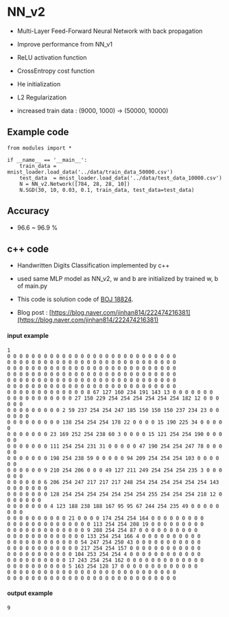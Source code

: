 # NN_v2

- Multi-Layer Feed-Forward Neural Network with back propagation

- Improve performance from NN_v1

- ReLU activation function

- CrossEntropy cost function

- He initialization 

- L2 Regularization

- increased train data : (9000, 1000) -> (50000, 10000)

## Example code

```
from modules import *

if __name__ == '__main__':
    train_data = mnist_loader.load_data('../data/train_data_50000.csv')
    test_data  = mnist_loader.load_data('../data/test_data_10000.csv')
    N = NN_v2.Network([784, 28, 28, 10])
    N.SGD(30, 10, 0.03, 0.1, train_data, test_data=test_data)
```

## Accuracy

- 96.6 ~ 96.9 %

## c++ code

- Handwritten Digits Classification implemented by c++

- used same MLP model as NN_v2, w and b are initialized by trained w, b of main.py

- This code is solution code of [BOJ 18824](https://www.acmicpc.net/problem/18824).

- Blog post : [https://blog.naver.com/jinhan814/222474216381](https://blog.naver.com/jinhan814/222474216381)

#### input example

```
1
0 0 0 0 0 0 0 0 0 0 0 0 0 0 0 0 0 0 0 0 0 0 0 0 0 0 0 0
0 0 0 0 0 0 0 0 0 0 0 0 0 0 0 0 0 0 0 0 0 0 0 0 0 0 0 0
0 0 0 0 0 0 0 0 0 0 0 0 0 0 0 0 0 0 0 0 0 0 0 0 0 0 0 0
0 0 0 0 0 0 0 0 0 0 0 0 0 0 0 0 0 0 0 0 0 0 0 0 0 0 0 0
0 0 0 0 0 0 0 0 0 0 0 0 0 0 0 0 0 0 0 0 0 0 0 0 0 0 0 0
0 0 0 0 0 0 0 0 0 0 0 0 0 0 0 0 0 0 0 0 0 0 0 0 0 0 0 0
0 0 0 0 0 0 0 0 0 0 0 0 0 8 67 127 160 234 191 143 13 0 0 0 0 0 0 0
0 0 0 0 0 0 0 0 0 0 0 27 150 229 254 254 254 254 254 254 182 12 0 0 0 0 0 0
0 0 0 0 0 0 0 0 0 2 59 237 254 254 247 185 150 150 150 237 234 23 0 0 0 0 0 0
0 0 0 0 0 0 0 0 0 138 254 254 254 178 22 0 0 0 0 15 190 225 34 0 0 0 0 0
0 0 0 0 0 0 0 23 169 252 254 238 60 3 0 0 0 0 15 121 254 254 190 0 0 0 0 0
0 0 0 0 0 0 0 111 254 254 231 31 0 0 0 0 0 47 190 254 254 247 78 0 0 0 0 0
0 0 0 0 0 0 0 198 254 238 59 0 0 0 0 0 94 209 254 254 254 103 0 0 0 0 0 0
0 0 0 0 0 0 9 210 254 206 0 0 0 49 127 211 249 254 254 254 235 3 0 0 0 0 0 0
0 0 0 0 0 0 6 206 254 247 217 217 217 248 254 254 254 254 254 254 143 0 0 0 0 0 0 0
0 0 0 0 0 0 0 128 254 254 254 254 254 254 254 255 254 254 254 218 12 0 0 0 0 0 0 0
0 0 0 0 0 0 0 4 123 188 238 188 167 95 95 67 244 254 235 49 0 0 0 0 0 0 0 0
0 0 0 0 0 0 0 0 0 0 21 0 0 0 0 174 254 254 164 0 0 0 0 0 0 0 0 0
0 0 0 0 0 0 0 0 0 0 0 0 0 0 113 254 254 208 19 0 0 0 0 0 0 0 0 0
0 0 0 0 0 0 0 0 0 0 0 0 0 9 208 254 254 87 0 0 0 0 0 0 0 0 0 0
0 0 0 0 0 0 0 0 0 0 0 0 0 133 254 254 166 4 0 0 0 0 0 0 0 0 0 0
0 0 0 0 0 0 0 0 0 0 0 0 54 247 254 250 43 0 0 0 0 0 0 0 0 0 0 0
0 0 0 0 0 0 0 0 0 0 0 0 217 254 254 157 0 0 0 0 0 0 0 0 0 0 0 0
0 0 0 0 0 0 0 0 0 0 0 104 253 254 254 4 0 0 0 0 0 0 0 0 0 0 0 0
0 0 0 0 0 0 0 0 0 0 17 243 254 254 162 0 0 0 0 0 0 0 0 0 0 0 0 0
0 0 0 0 0 0 0 0 0 0 5 163 254 128 17 0 0 0 0 0 0 0 0 0 0 0 0 0
0 0 0 0 0 0 0 0 0 0 0 0 0 0 0 0 0 0 0 0 0 0 0 0 0 0 0 0
0 0 0 0 0 0 0 0 0 0 0 0 0 0 0 0 0 0 0 0 0 0 0 0 0 0 0 0
```

#### output example

```
9
```
